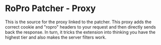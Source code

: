 # RoPro Patcher - Proxy
This is the source for the proxy linked to the patcher. This proxy adds the correct cookie and "ropro" headers to your request and then directly sends back the response. In turn, it tricks the extension into thinking you have the highest tier and also makes the server filters work.